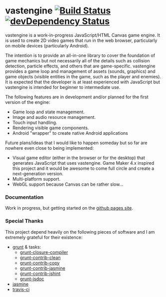 vastengine [![Build Status](https://travis-ci.org/Cynicollision/vastengine.svg?branch=master)](https://travis-ci.org/Cynicollision/vastengine) [![devDependency Status](https://david-dm.org/Cynicollision/vastengine/dev-status.svg)](https://david-dm.org/Cynicollision/vastengine#info=devDependencies)
==========


vastengine is a work-in-progress JavaScript/HTML Canvas game engine. It is used to create 2D video games that run in the web browser, particularly on mobile devices (particularly Android).

The intention is to provide an all-in-one library to cover the foundation of game mechanics but not necessarily all of the details such as collision detection, particle effects, and others that are game-specific. vastengine provides a game loop and management of assets (sounds, graphics) and game objects (visible entities in the game, such as the player and enemies). It is expected that the developer is at least experienced with JavaScript but vastengine is intended for beginner to intermediate use. 

The following features are in development and/or planned for the first version of the engine:
* Game loop and state management.
* Image and audio resource management.
* Touch input handling.
* Rendering visible game components.
* Android "wrapper" to create native Android applications

Future plans/ideas that I would like to happen someday but so far are nowhere even close to being implemented:
* Visual game editor (either in the browser or for the desktop) that generates JavaScript that uses vastengine. Game Maker 4.x inspired this project and it would be awesome to come full circle and create a next-generation version.
* Multi-platform support.
* WebGL support because Canvas can be rather slow...

### Documentation
Work in progress, but getting started on the [github pages site](http://cynicollision.github.io/vastengine).

### Special Thanks
This project depend heavily on the following pieces of software and I am extremely grateful for their existence:
* [grunt](https://github.com/gruntjs/grunt) & tasks:
    * [grunt-closure-compiler](https://github.com/gmarty/grunt-closure-compiler)
    * [grunt-contrib-clean](https://github.com/gruntjs/grunt-contrib-clean)
    * [grunt-contrib-copy](https://github.com/gruntjs/grunt-contrib-copy)
    * [grunt-contrib-jasmine](https://github.com/gruntjs/grunt-contrib-jasmine)
    * [grunt-contrib-jshint](https://github.com/gruntjs/grunt-contrib-jshint)
    * [grunt-jsdoc](https://github.com/krampstudio/grunt-jsdoc)
* [jasmine](https://github.com/pivotal/jasmine)
* [travis-ci](https://travis-ci.org)
